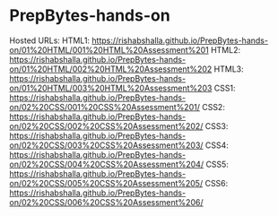 # PrepBytes-hands-on

Hosted URLs:
HTML1: https://rishabshalla.github.io/PrepBytes-hands-on/01%20HTML/001%20HTML%20Assessment%201
HTML2: https://rishabshalla.github.io/PrepBytes-hands-on/01%20HTML/002%20HTML%20Assessment%202
HTML3: https://rishabshalla.github.io/PrepBytes-hands-on/01%20HTML/003%20HTML%20Assessment%203
CSS1: https://rishabshalla.github.io/PrepBytes-hands-on/02%20CSS/001%20CSS%20Assessment%201/
CSS2: https://rishabshalla.github.io/PrepBytes-hands-on/02%20CSS/002%20CSS%20Assessment%202/
CSS3: https://rishabshalla.github.io/PrepBytes-hands-on/02%20CSS/003%20CSS%20Assessment%203/
CSS4: https://rishabshalla.github.io/PrepBytes-hands-on/02%20CSS/004%20CSS%20Assessment%204/
CSS5: https://rishabshalla.github.io/PrepBytes-hands-on/02%20CSS/005%20CSS%20Assessment%205/
CSS6: https://rishabshalla.github.io/PrepBytes-hands-on/02%20CSS/006%20CSS%20Assessment%206/
